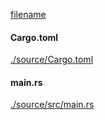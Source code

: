 
[filename](./source/README.md ':include')

<!-- slide:break -->

<!-- tabs:start -->

#### **<span class="file-source file-added">Cargo.toml</span>**

[./source/Cargo.toml](./source/Cargo.toml ':include :type=code toml')

#### **<span class="file-source file-added">main.rs</span>**

[./source/src/main.rs](./source/src/main.rs ':include :type=code rust')



<!-- tabs:end -->
